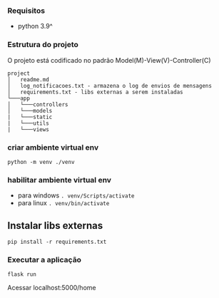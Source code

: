 ### Requisitos

- python 3.9^

### Estrutura do projeto
O projeto está codificado no padrão Model(M)-View(V)-Controller(C)
```
project
│   readme.md
│   log_notificacoes.txt - armazena o log de envios de mensagens
│   requirements.txt - libs externas a serem instaladas
└───app
│   └───controllers
│   └───models
|   └───static
|   └───utils
|   └───views 
```

### criar ambiente virtual env
`python -m venv ./venv `

### habilitar ambiente virtual env
- para windows
    `. venv/Scripts/activate` <br>
- para linux
    `. venv/bin/activate` <br>

## Instalar libs externas
`pip install -r requirements.txt`

### Executar a aplicação
`flask run`

Acessar localhost:5000/home